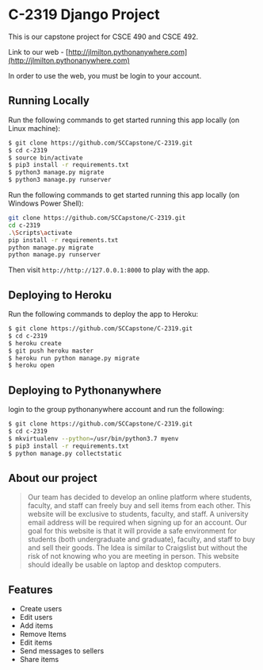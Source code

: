 # C-2319 Django Project

This is our capstone project for CSCE 490 and CSCE 492.

Link to our web - [http://jlmilton.pythonanywhere.com](http://jlmilton.pythonanywhere.com)

In order to use the web, you must be login to your account.


## Running Locally

Run the following commands to get started running this app locally (on Linux machine):

```sh
$ git clone https://github.com/SCCapstone/C-2319.git
$ cd c-2319
$ source bin/activate
$ pip3 install -r requirements.txt
$ python3 manage.py migrate
$ python3 manage.py runserver
```

Run the following commands to get started running this app locally (on Windows Power Shell):

```sh
git clone https://github.com/SCCapstone/C-2319.git
cd c-2319
.\Scripts\activate
pip install -r requirements.txt
python manage.py migrate
python manage.py runserver
```

Then visit `http://http://127.0.0.1:8000` to play with the app.

## Deploying to Heroku

Run the following commands to deploy the app to Heroku:

```sh
$ git clone https://github.com/SCCapstone/C-2319.git
$ cd c-2319
$ heroku create
$ git push heroku master
$ heroku run python manage.py migrate
$ heroku open
```

## Deploying to Pythonanywhere

login to the group pythonanywhere account and run the following:

```sh
$ git clone https://github.com/SCCapstone/C-2319.git
$ cd c-2319
$ mkvirtualenv --python=/usr/bin/python3.7 myenv
$ pip3 install -r requirements.txt
$ python manage.py collectstatic
```

## About our project
>Our team has decided to develop an online platform where students, faculty, and staff can freely buy and sell items from each other. This website will be exclusive to students, faculty, and staff. A university email address will be required when signing up for an account. Our goal for this website is that it will provide a safe environment for students (both undergraduate and graduate), faculty, and staff to buy and sell their goods. The Idea is similar to Craigslist but without the risk of not knowing who you are meeting in person. This website should ideally be usable on laptop and desktop computers.

## Features

* Create users
* Edit users
* Add items
* Remove Items
* Edit items
* Send messages to sellers
* Share items
